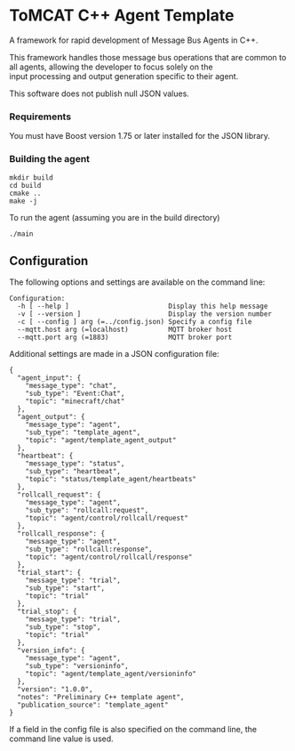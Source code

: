 # ToMCAT C++ Agent Template

A framework for rapid development of Message Bus Agents in C++.

This framework handles those message bus operations that are common to all agents, allowing the developer to focus solely on the  
input processing and output generation specific to their agent.  

This software does not publish null JSON values.

### Requirements
You must have Boost version 1.75 or later installed for the JSON library.

### Building the agent

```
mkdir build
cd build
cmake ..
make -j
```

To run the agent (assuming you are in the build directory)

```
./main
```


## Configuration

The following options and settings are available on the command line:

```
Configuration:
  -h [ --help ]                         Display this help message
  -v [ --version ]                      Display the version number
  -c [ --config ] arg (=../config.json) Specify a config file
  --mqtt.host arg (=localhost)          MQTT broker host
  --mqtt.port arg (=1883)               MQTT broker port
```

Additional settings are made in a JSON configuration file:

```
{
  "agent_input": {
    "message_type": "chat",
    "sub_type": "Event:Chat",
    "topic": "minecraft/chat"
  },
  "agent_output": {
    "message_type": "agent",
    "sub_type": "template_agent",
    "topic": "agent/template_agent_output"
  },
  "heartbeat": {
    "message_type": "status",
    "sub_type": "heartbeat",
    "topic": "status/template_agent/heartbeats"
  },
  "rollcall_request": {
    "message_type": "agent",
    "sub_type": "rollcall:request",
    "topic": "agent/control/rollcall/request"
  },
  "rollcall_response": {
    "message_type": "agent",
    "sub_type": "rollcall:response",
    "topic": "agent/control/rollcall/response"
  },
  "trial_start": {
    "message_type": "trial",
    "sub_type": "start",
    "topic": "trial"
  },
  "trial_stop": {
    "message_type": "trial",
    "sub_type": "stop",
    "topic": "trial"
  },
  "version_info": {
    "message_type": "agent",
    "sub_type": "versioninfo",
    "topic": "agent/template_agent/versioninfo"
  },
  "version": "1.0.0",
  "notes": "Preliminary C++ template agent",
  "publication_source": "template_agent"
}
```

If a field in the config file is also specified on the command line, the command line value is used.
